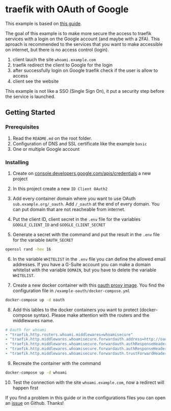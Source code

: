 # traefik with OAuth of Google

This example is based on [this guide](https://matheja.me/2020/04/10/secure-your-services-with-traefik-and-google-oauth.html).

The goal of this example is to make more secure the access to traefik services with a login on the Google account (and maybe with a 2FA).
This aproach is recommended to the services that you want to make accessible on internet, but there is no access control (login).

1. client lauch the site `whoami.example.com`
2. traefik redirect the client to Google for the login
3. after successfully login on Google traefik check if the user is allow to access
4. client see the website

This example is not like a SSO (Single Sign On), it put a security step before the service is launched.


## Getting Started

### Prerequisites

1. Read the `README.md` on the root folder.
2. Configuration of DNS and SSL certificate like the example `basic`
3. One or multiple Google account

### Installing

1. Create on [console.developers.google.com/apis/credentials](https://console.developers.google.com/apis/credentials) a new project

2. In this project create a new `ID Client OAuth2`

3. Add every container domain where you want to use OAuth `sub.example.org/_oauth`. Add `/_oauth` at the end of every domain. You can put domain that are not reacheable from internet.

4. Put the client ID, client secret in the `.env` file for the variables `GOOGLE_CLIENT_ID` and `GOOGLE_CLIENT_SECRET`

5. Generate a secret with the command and put the result in the `.env` file for the variable `OAUTH_SECRET`

```bash
openssl rand -hex 16
```

6. In the variable `WHITELIST` in the `.env` file you can define the allowed email addresses. If you have a G-Suite account you can make a domain whitelist with the variable `DOMAIN`, but you have to delete the variable `WHITELIST`.

7. Create a new docker container with this [oauth proxy image](https://github.com/thomseddon/traefik-forward-auth). You find the configuration file in `/example-oauth/docker-compose.yml`

```bash
docker-compose up -d oauth
```

8. Add this lables to the docker containers you want to protect (docker-compose syntax). Please make attention with the routers and the middlewares name.

```yaml
# Oauth for whoami
- "traefik.http.routers.whoami.middlewares=whoamisecure"
- "traefik.http.middlewares.whoamisecure.forwardauth.address=http://oauth:4181"
- "traefik.http.middlewares.whoamisecure.forwardauth.authResponseHeaders=X-Forwarded-User"
- "traefik.http.middlewares.whoamisecure.forwardauth.authResponseHeaders=X-Auth-User, X-Secret"
- "traefik.http.middlewares.whoamisecure.forwardauth.trustForwardHeader=true"
```

9. Recreate the container with the command

```bash
docker-compose up -d whoami
```

10. Test the connection with the site `whoami.example.com`, now a redirect will happen first


If you find a problem in this guide or in the configurations files you can open an [issue](https://github.com/frigi83/traefik-examples/issues) on Github. Thanks!
